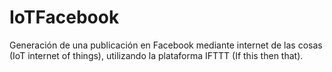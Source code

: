 # IoTFacebook
Generación de una publicación en Facebook mediante internet de las cosas (IoT internet of things), utilizando la plataforma IFTTT (If this then that).
